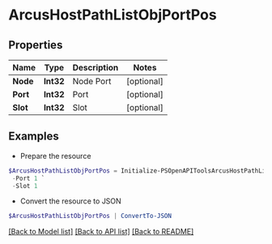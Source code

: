 # ArcusHostPathListObjPortPos
## Properties

Name | Type | Description | Notes
------------ | ------------- | ------------- | -------------
**Node** | **Int32** | Node Port | [optional] 
**Port** | **Int32** | Port | [optional] 
**Slot** | **Int32** | Slot | [optional] 

## Examples

- Prepare the resource
```powershell
$ArcusHostPathListObjPortPos = Initialize-PSOpenAPIToolsArcusHostPathListObjPortPos  -Node 1 `
 -Port 1 `
 -Slot 1
```

- Convert the resource to JSON
```powershell
$ArcusHostPathListObjPortPos | ConvertTo-JSON
```

[[Back to Model list]](../README.md#documentation-for-models) [[Back to API list]](../README.md#documentation-for-api-endpoints) [[Back to README]](../README.md)

